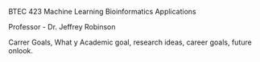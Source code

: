 BTEC 423 Machine Learning Bioinformatics Applications

Professor - Dr. Jeffrey Robinson

Carrer Goals, What y
Academic goal, research ideas, career goals, future onlook. 
